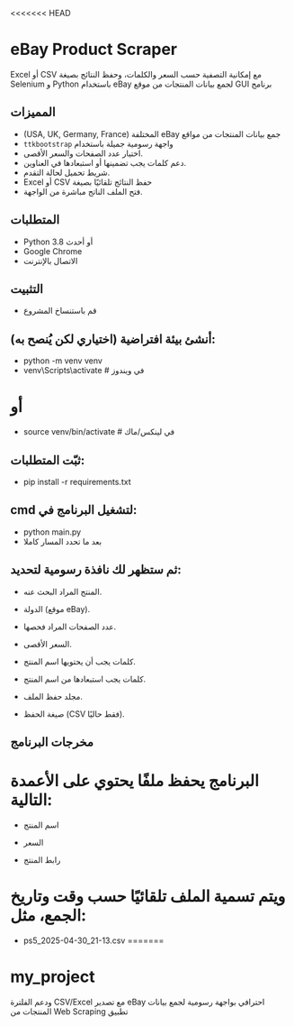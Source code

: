 <<<<<<< HEAD
# eBay Product Scraper

Excel أو CSV مع إمكانية التصفية حسب السعر والكلمات، وحفظ النتائج بصيغة Selenium و Python باستخدام eBay لجمع بيانات المنتجات من موقع GUI برنامج

## المميزات

- (USA, UK, Germany, France) المختلفة eBay جمع بيانات المنتجات من مواقع
- `ttkbootstrap` واجهة رسومية جميلة باستخدام
- اختيار عدد الصفحات والسعر الأقصى.
- دعم كلمات يجب تضمينها أو استبعادها في العناوين.
- شريط تحميل لحالة التقدم.
- Excel أو CSV حفظ النتائج تلقائيًا بصيغة
- فتح الملف الناتج مباشرة من الواجهة.

## المتطلبات

- Python 3.8 أو أحدث
- Google Chrome
- الاتصال بالإنترنت

## التثبيت

- قم باستنساخ المشروع

## أنشئ بيئة افتراضية (اختياري لكن يُنصح به):

- python -m venv venv
- venv\Scripts\activate  # في ويندوز
# أو
- source venv/bin/activate  # في لينكس/ماك

## ثبّت المتطلبات:

- pip install -r requirements.txt

## cmd لتشغيل البرنامج في:

- python main.py
- بعد ما تحدد المسار كاملا

## ثم ستظهر لك نافذة رسومية لتحديد:

- المنتج المراد البحث عنه.

- الدولة (موقع eBay).

- عدد الصفحات المراد فحصها.

- السعر الأقصى.

- كلمات يجب أن يحتويها اسم المنتج.

- كلمات يجب استبعادها من اسم المنتج.

- مجلد حفظ الملف.

- صيغة الحفظ (CSV فقط حاليًا).

## مخرجات البرنامج

# البرنامج يحفظ ملفًا يحتوي على الأعمدة التالية:

- اسم المنتج

- السعر

- رابط المنتج

# ويتم تسمية الملف تلقائيًا حسب وقت وتاريخ الجمع، مثل: 

- ps5_2025-04-30_21-13.csv
=======
# my_project
ودعم الفلترة CSV/Excel  مع تصدير  eBay  احترافي بواجهة رسومية لجمع بيانات المنتجات من   Web Scraping تطبيق